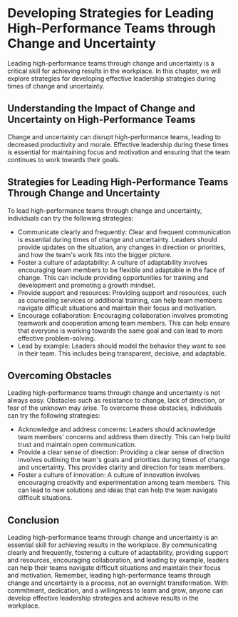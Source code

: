 # Developing Strategies for Leading High-Performance Teams through Change and Uncertainty

Leading high-performance teams through change and uncertainty is a critical skill for achieving results in the workplace. In this chapter, we will explore strategies for developing effective leadership strategies during times of change and uncertainty.

Understanding the Impact of Change and Uncertainty on High-Performance Teams
----------------------------------------------------------------------------

Change and uncertainty can disrupt high-performance teams, leading to decreased productivity and morale. Effective leadership during these times is essential for maintaining focus and motivation and ensuring that the team continues to work towards their goals.

Strategies for Leading High-Performance Teams Through Change and Uncertainty
----------------------------------------------------------------------------

To lead high-performance teams through change and uncertainty, individuals can try the following strategies:

* Communicate clearly and frequently: Clear and frequent communication is essential during times of change and uncertainty. Leaders should provide updates on the situation, any changes in direction or priorities, and how the team's work fits into the bigger picture.
* Foster a culture of adaptability: A culture of adaptability involves encouraging team members to be flexible and adaptable in the face of change. This can include providing opportunities for training and development and promoting a growth mindset.
* Provide support and resources: Providing support and resources, such as counseling services or additional training, can help team members navigate difficult situations and maintain their focus and motivation.
* Encourage collaboration: Encouraging collaboration involves promoting teamwork and cooperation among team members. This can help ensure that everyone is working towards the same goal and can lead to more effective problem-solving.
* Lead by example: Leaders should model the behavior they want to see in their team. This includes being transparent, decisive, and adaptable.

Overcoming Obstacles
--------------------

Leading high-performance teams through change and uncertainty is not always easy. Obstacles such as resistance to change, lack of direction, or fear of the unknown may arise. To overcome these obstacles, individuals can try the following strategies:

* Acknowledge and address concerns: Leaders should acknowledge team members' concerns and address them directly. This can help build trust and maintain open communication.
* Provide a clear sense of direction: Providing a clear sense of direction involves outlining the team's goals and priorities during times of change and uncertainty. This provides clarity and direction for team members.
* Foster a culture of innovation: A culture of innovation involves encouraging creativity and experimentation among team members. This can lead to new solutions and ideas that can help the team navigate difficult situations.

Conclusion
----------

Leading high-performance teams through change and uncertainty is an essential skill for achieving results in the workplace. By communicating clearly and frequently, fostering a culture of adaptability, providing support and resources, encouraging collaboration, and leading by example, leaders can help their teams navigate difficult situations and maintain their focus and motivation. Remember, leading high-performance teams through change and uncertainty is a process, not an overnight transformation. With commitment, dedication, and a willingness to learn and grow, anyone can develop effective leadership strategies and achieve results in the workplace.
